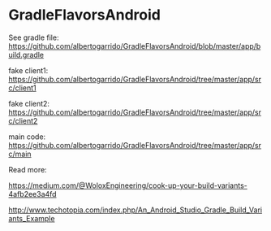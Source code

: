 # GradleFlavorsAndroid

See gradle file: https://github.com/albertogarrido/GradleFlavorsAndroid/blob/master/app/build.gradle

fake client1: https://github.com/albertogarrido/GradleFlavorsAndroid/tree/master/app/src/client1

fake client2: https://github.com/albertogarrido/GradleFlavorsAndroid/tree/master/app/src/client2

main code: https://github.com/albertogarrido/GradleFlavorsAndroid/tree/master/app/src/main

Read more: 

https://medium.com/@WoloxEngineering/cook-up-your-build-variants-4afb2ee3a4fd

http://www.techotopia.com/index.php/An_Android_Studio_Gradle_Build_Variants_Example
